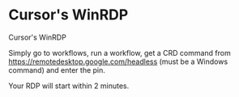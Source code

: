 # Cursor's WinRDP
Cursor's WinRDP

Simply go to workflows, run a workflow, get a CRD command from https://remotedesktop.google.com/headless (must be a Windows command) and enter the pin.

Your RDP will start within 2 minutes.
